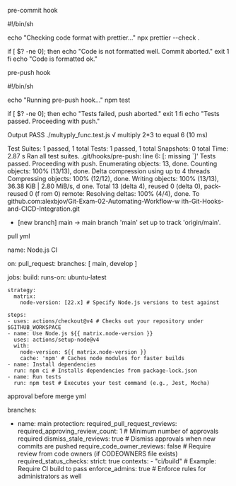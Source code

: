 pre-commit hook

#!/bin/sh

echo "Checking code format with prettier..."
npx prettier --check .

if [ $? -ne 0]; then
	echo "Code is not formatted well. Commit aborted."
	exit 1
fi
echo "Code is formatted ok."

pre-push hook

#!/bin/sh

echo "Running pre-push hook..."
npm test

if [ $? -ne 0]; then
	echo "Tests failed, push aborted."
	exit 1
fi
echo "Tests passed. Proceeding with push."

Output
 PASS  ./multyply_func.test.js
  √ multiply 2*3 to equal 6 (10 ms)

Test Suites: 1 passed, 1 total
Tests:       1 passed, 1 total
Snapshots:   0 total
Time:        2.87 s
Ran all test suites.
.git/hooks/pre-push: line 6: [: missing `]'
Tests passed. Proceeding with push.
Enumerating objects: 13, done.
Counting objects: 100% (13/13), done.
Delta compression using up to 4 threads
Compressing objects: 100% (12/12), done.
Writing objects: 100% (13/13), 36.38 KiB | 2.80 MiB/s, d
one.
Total 13 (delta 4), reused 0 (delta 0), pack-reused 0 (f
rom 0)
remote: Resolving deltas: 100% (4/4), done.
To github.com:alexbjov/Git-Exam-02-Automating-Workflow-w
ith-Git-Hooks-and-CICD-Integration.git
 * [new branch]      main -> main
branch 'main' set up to track 'origin/main'.


pull yml

name: Node.js CI

on:
  pull_request:
    branches: [ main, develop ]

jobs:
  build:
    runs-on: ubuntu-latest

    strategy:
      matrix:
        node-version: [22.x] # Specify Node.js versions to test against

    steps:
    - uses: actions/checkout@v4 # Checks out your repository under $GITHUB_WORKSPACE
    - name: Use Node.js ${{ matrix.node-version }}
      uses: actions/setup-node@v4
      with:
        node-version: ${{ matrix.node-version }}
        cache: 'npm' # Caches node modules for faster builds
    - name: Install dependencies
      run: npm ci # Installs dependencies from package-lock.json
    - name: Run tests
      run: npm test # Executes your test command (e.g., Jest, Mocha)


approval before merge yml

branches:
  - name: main
    protection:
      required_pull_request_reviews:
        required_approving_review_count: 1 # Minimum number of approvals required
        dismiss_stale_reviews: true # Dismiss approvals when new commits are pushed
        require_code_owner_reviews: false # Require review from code owners (if CODEOWNERS file exists)
      required_status_checks:
        strict: true
        contexts:
          - "ci/build" # Example: Require CI build to pass
      enforce_admins: true # Enforce rules for administrators as well
